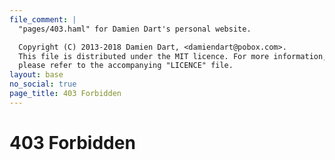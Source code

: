 ```yaml
---
file_comment: |
  "pages/403.haml" for Damien Dart's personal website.

  Copyright (C) 2013-2018 Damien Dart, <damiendart@pobox.com>.
  This file is distributed under the MIT licence. For more information,
  please refer to the accompanying "LICENCE" file.
layout: base
no_social: true
page_title: 403 Forbidden
---
```



# 403 Forbidden
